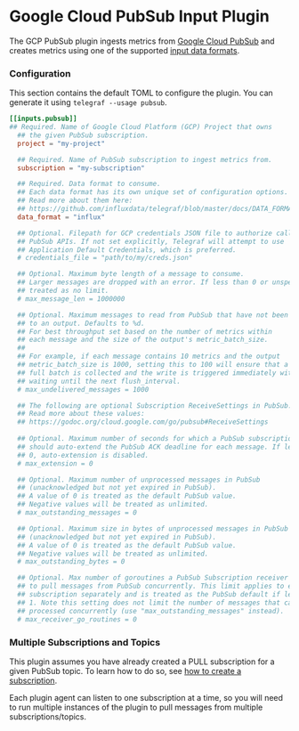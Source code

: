 # Google Cloud PubSub Input Plugin

The GCP PubSub plugin ingests metrics from [Google Cloud PubSub][pubsub]
and creates metrics using one of the supported [input data formats][].


### Configuration

This section contains the default TOML to configure the plugin.  You can
generate it using `telegraf --usage pubsub`.

```toml
[[inputs.pubsub]]
## Required. Name of Google Cloud Platform (GCP) Project that owns
  ## the given PubSub subscription.
  project = "my-project"

  ## Required. Name of PubSub subscription to ingest metrics from.
  subscription = "my-subscription"

  ## Required. Data format to consume.
  ## Each data format has its own unique set of configuration options.
  ## Read more about them here:
  ## https://github.com/influxdata/telegraf/blob/master/docs/DATA_FORMATS_INPUT.md
  data_format = "influx"

  ## Optional. Filepath for GCP credentials JSON file to authorize calls to 
  ## PubSub APIs. If not set explicitly, Telegraf will attempt to use 
  ## Application Default Credentials, which is preferred. 
  # credentials_file = "path/to/my/creds.json"

  ## Optional. Maximum byte length of a message to consume. 
  ## Larger messages are dropped with an error. If less than 0 or unspecified, 
  ## treated as no limit.
  # max_message_len = 1000000

  ## Optional. Maximum messages to read from PubSub that have not been written 
  ## to an output. Defaults to %d.
  ## For best throughput set based on the number of metrics within
  ## each message and the size of the output's metric_batch_size.
  ##
  ## For example, if each message contains 10 metrics and the output 
  ## metric_batch_size is 1000, setting this to 100 will ensure that a
  ## full batch is collected and the write is triggered immediately without
  ## waiting until the next flush_interval.
  # max_undelivered_messages = 1000

  ## The following are optional Subscription ReceiveSettings in PubSub.
  ## Read more about these values:
  ## https://godoc.org/cloud.google.com/go/pubsub#ReceiveSettings
  
  ## Optional. Maximum number of seconds for which a PubSub subscription
  ## should auto-extend the PubSub ACK deadline for each message. If less than
  ## 0, auto-extension is disabled.
  # max_extension = 0

  ## Optional. Maximum number of unprocessed messages in PubSub 
  ## (unacknowledged but not yet expired in PubSub). 
  ## A value of 0 is treated as the default PubSub value. 
  ## Negative values will be treated as unlimited.
  # max_outstanding_messages = 0

  ## Optional. Maximum size in bytes of unprocessed messages in PubSub 
  ## (unacknowledged but not yet expired in PubSub). 
  ## A value of 0 is treated as the default PubSub value. 
  ## Negative values will be treated as unlimited.
  # max_outstanding_bytes = 0

  ## Optional. Max number of goroutines a PubSub Subscription receiver can spawn 
  ## to pull messages from PubSub concurrently. This limit applies to each 
  ## subscription separately and is treated as the PubSub default if less than 
  ## 1. Note this setting does not limit the number of messages that can be 
  ## processed concurrently (use "max_outstanding_messages" instead).
  # max_receiver_go_routines = 0
```

### Multiple Subscriptions and Topics

This plugin assumes you have already created a PULL subscription for a given
PubSub topic. To learn how to do so, see [how to create a subscription][pubsub create sub].

Each plugin agent can listen to one subscription at a time, so you will 
need to run multiple instances of the plugin to pull messages from multiple
subscriptions/topics.



[pubsub]: https://cloud.google.com/pubsub
[pubsub create sub]: https://cloud.google.com/pubsub/docs/admin#create_a_pull_subscription
[input data formats]: /docs/DATA_FORMATS_INPUT.md
